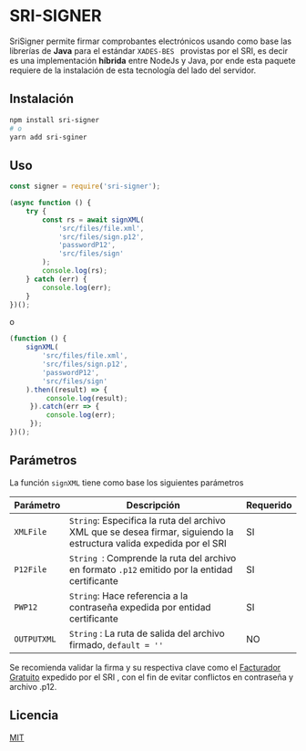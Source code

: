 # SRI-SIGNER

SriSigner permite firmar comprobantes electrónicos usando como base las librerías de **Java** para el estándar `XADES-BES `  provistas por el SRI, es decir es una implementación **híbrida** entre NodeJs y Java, por ende esta paquete requiere de la instalación de esta tecnología del lado del servidor.

## Instalación

```bash
npm install sri-signer
# o
yarn add sri-sginer
```

## Uso

```javascript
const signer = require('sri-signer');

(async function () {
    try {
        const rs = await signXML(
            'src/files/file.xml',
            'src/files/sign.p12',
            'passwordP12',
            'src/files/sign'
        );
        console.log(rs);
    } catch (err) {
        console.log(err);
    }
})();
```
o
```javascript
(function () {
    signXML(
        'src/files/file.xml',
        'src/files/sign.p12', 
        'passwordP12', 
        'src/files/sign'
    ).then((result) => {
         console.log(result);
     }).catch(err => {
         console.log(err);
     });
})();
```

## Parámetros

La función `signXML` tiene como base los siguientes parámetros 

| Parámetro   | Descripción                                                  | Requerido |
| ----------- | ------------------------------------------------------------ | --------- |
| `XMLFile`   | `String`: Especifica la ruta del archivo XML que se desea firmar, siguiendo la estructura valida expedida por el SRI | SI        |
| `P12File`   | `String `: Comprende la ruta del archivo en formato `.p12` emitido por la entidad certificante | SI        |
| `PWP12`     | `String`: Hace referencia a la contraseña expedida por entidad certificante | SI        |
| `OUTPUTXML` | `String` : La ruta de salida del archivo firmado, `default = ''` | NO        |

Se recomienda validar la firma y su respectiva clave como el [Facturador Gratuito](https://www.sri.gob.ec/web/guest/herramienta-de-comprobantes-electronicos) expedido por el SRI , con el fin de evitar conflictos en contraseña y archivo .p12.  

## Licencia

[MIT](https://choosealicense.com/licenses/mit/)